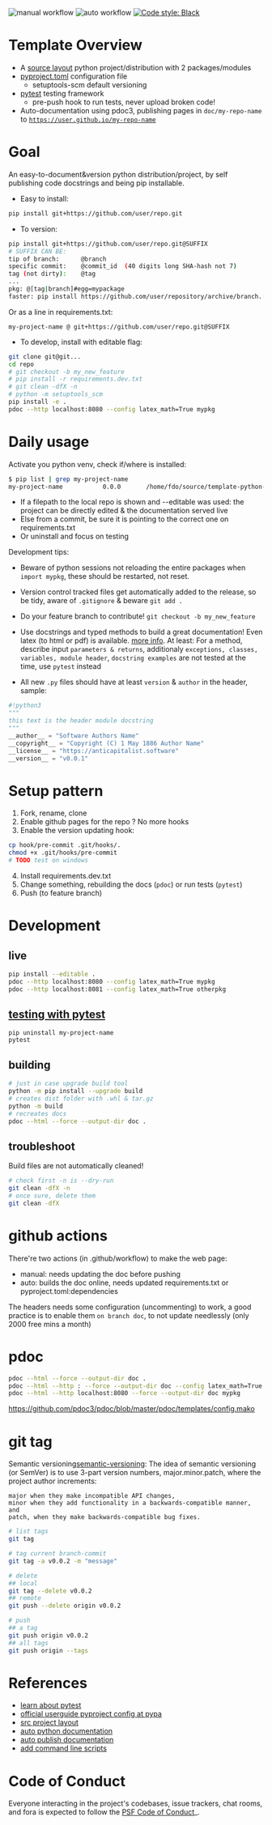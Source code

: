 ![manual workflow](https://github.com/fdobad/template-python-package/actions/workflows/manual.yml/badge.svg)
![auto workflow](https://github.com/fdobad/template-python-package/actions/workflows/auto.yml/badge.svg)
<a href=https://github.com/psf/black>![Code style: Black](https://img.shields.io/badge/code%20style-black-000000.svg)</a>

# Template Overview

* A [source layout][src-layout] python project/distribution with 2 packages/modules
* [pyproject.toml][pyproject_config] configuration file
    - setuptools-scm default versioning
* [pytest][pytest] testing framework
    - pre-push hook to run tests, never upload broken code!
* Auto-documentation using pdoc3, publishing pages in `doc/my-repo-name` to [`https://user.github.io/my-repo-name`](https://fdobad.github.io/template-python-package)


# Goal

An easy-to-document&version python distribution/project, by self publishing code docstrings and being pip installable.

* Easy to install:
```bash
pip install git+https://github.com/user/repo.git
```

* To version:
```bash
pip install git+https://github.com/user/repo.git@SUFFIX
# SUFFIX CAN BE:
tip of branch:      @branch
specific commit:    @commit_id  (40 digits long SHA-hash not 7)
tag (not dirty):    @tag
...
pkg: @[tag|branch]#egg=mypackage
faster: pip install https://github.com/user/repository/archive/branch.[zip|wheel]
```
Or as a line in requirements.txt:
```
my-project-name @ git+https://github.com/user/repo.git@SUFFIX
```

* To develop, install with editable flag:
```bash
git clone git@git...
cd repo
# git checkout -b my_new_feature
# pip install -r requirements.dev.txt
# git clean -dfX -n
# python -m setuptools_scm
pip install -e .
pdoc --http localhost:8080 --config latex_math=True mypkg
```

# Daily usage 

Activate you python venv, check if/where is installed: 
```bash
$ pip list | grep my-project-name
my-project-name           0.0.0       /home/fdo/source/template-python-package
```
* If a filepath to the local repo is shown and --editable was used: the project can be directly edited & the documentation served live  
* Else from a commit, be sure it is pointing to the correct one on requirements.txt
* Or uninstall and focus on testing

Development tips:
* Beware of python sessions not reloading the entire packages when `import mypkg`, these should be restarted, not reset.
* Version control tracked files get automatically added to the release, so be tidy, aware of `.gitignore` & beware `git add .`
* Do your feature branch to contribute! `git checkout -b my_new_feature`
* Use docstrings and typed methods to build a great documentation! Even latex (to html or pdf) is available. [more info](https://pdoc3.github.io/pdoc/doc/pdoc/#what-objects-are-documented). At least: For a method, describe input `parameters & returns`, additionaly `exceptions, classes, variables, module header`, `docstring examples` are not tested at the time, use `pytest` instead
    
* All new `.py` files should have at least `version` & `author` in the header, sample:
```python
#!python3
""" 
this text is the header module docstring
"""
__author__ = "Software Authors Name"
__copyright__ = "Copyright (C) 1 May 1886 Author Name"
__license__ = "https://anticapitalist.software"
__version__ = "v0.0.1"
```

# Setup pattern

1. Fork, rename, clone
2. Enable github pages for the repo ?
No more hooks
3. Enable the version updating hook:
```bash
cp hook/pre-commit .git/hooks/.
chmod +x .git/hooks/pre-commit
# TODO test on windows
```
4. Install requirements.dev.txt
5. Change something, rebuilding the docs (`pdoc`) or run tests (`pytest`)
6. Push (to feature branch)

# Development

## live
```bash
pip install --editable .
pdoc --http localhost:8080 --config latex_math=True mypkg
pdoc --http localhost:8081 --config latex_math=True otherpkg
```
## [testing with pytest][pytest]
```
pip uninstall my-project-name
pytest
```
## building
```bash
# just in case upgrade build tool
python -m pip install --upgrade build
# creates dist folder with .whl & tar.gz
python -m build
# recreates docs
pdoc --html --force --output-dir doc .
```
## troubleshoot
Build files are not automatically cleaned!
```bash
# check first -n is --dry-run
git clean -dfX -n
# once sure, delete them
git clean -dfX
```

# github actions
There're two actions (in .github/workflow) to make the web page:

* manual: needs updating the doc before pushing  
* auto: builds the doc online, needs updated requirements.txt or pyproject.toml:dependencies  

The headers needs some configuration (uncommenting) to work, a good practice is to enable them `on branch doc`, to not update needlessly (only 2000 free mins a month)

# pdoc
```bash
pdoc --html --force --output-dir doc .
pdoc --html --http : --force --output-dir doc --config latex_math=True .
pdoc --html --http localhost:8080 --force --output-dir doc mypkg
```
https://github.com/pdoc3/pdoc/blob/master/pdoc/templates/config.mako

# git tag
Semantic versioning[semantic-versioning]: The idea of semantic versioning (or SemVer) is to use 3-part version numbers, major.minor.patch, where the project author increments:

    major when they make incompatible API changes,
    minor when they add functionality in a backwards-compatible manner, and
    patch, when they make backwards-compatible bug fixes.

```bash
# list tags
git tag

# tag current branch-commit
git tag -a v0.0.2 -m "message"

# delete 
## local
git tag --delete v0.0.2
## remote
git push --delete origin v0.0.2

# push 
## a tag
git push origin v0.0.2
## all tags
git push origin --tags
```

# References
* [learn about pytest][pytest]
* [official userguide pyproject config at pypa][pyproject_config]  
* [src project layout][src-layout]  
* [auto python documentation][auto-document]  
* [auto publish documentation][auto-publish-docs]  
* [add command line scripts][cli-scripts]  

# Code of Conduct

Everyone interacting in the project's codebases, issue trackers,
chat rooms, and fora is expected to follow the
[PSF Code of Conduct](https://www.python.org/psf/conduct/)_.

[pyproject_config]: https://setuptools.pypa.io/en/latest/userguide/pyproject_config.html
[src-layout]: https://setuptools.pypa.io/en/latest/userguide/package_discovery.html#src-layout
[cli-scripts]: https://setuptools.pypa.io/en/latest/userguide/entry_point.html
[auto-document]: https://pdoc3.github.io/pdoc
[auto-publish-docs]: https://github.com/mitmproxy/pdoc/blob/main/.github/workflows/docs.yml
[pytest]: https://docs.pytest.org/en/latest/getting-started.html
[semantic-versioning]: https://packaging.python.org/en/latest/discussions/versioning/#valid-version-numbers
